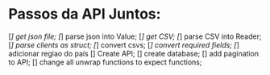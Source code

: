 # Passos da API Juntos:
[*] get json file;
[*] parse json into Value;
[*] get CSV;
[*] parse CSV into Reader;
[*] parse clients as struct;
[*] convert csvs; 
[*] convert required fields;
[*] adicionar regiao do país
[] Create API;
[] create database;
[] add pagination to API;
[] change all unwrap functions to expect functions;

